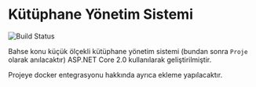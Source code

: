 # Kütüphane Yönetim Sistemi

![Build Status](https://travis-ci.org/ismailceliktr/Kutuphane-Yonetim-Sistemi.svg?branch=master) 

Bahse konu küçük ölçekli kütüphane yönetim sistemi (bundan sonra `Proje` olarak anılacaktır) ASP.NET Core 2.0 kullanılarak geliştirilmiştir.

Projeye docker entegrasyonu hakkında ayrıca ekleme yapılacaktır.
